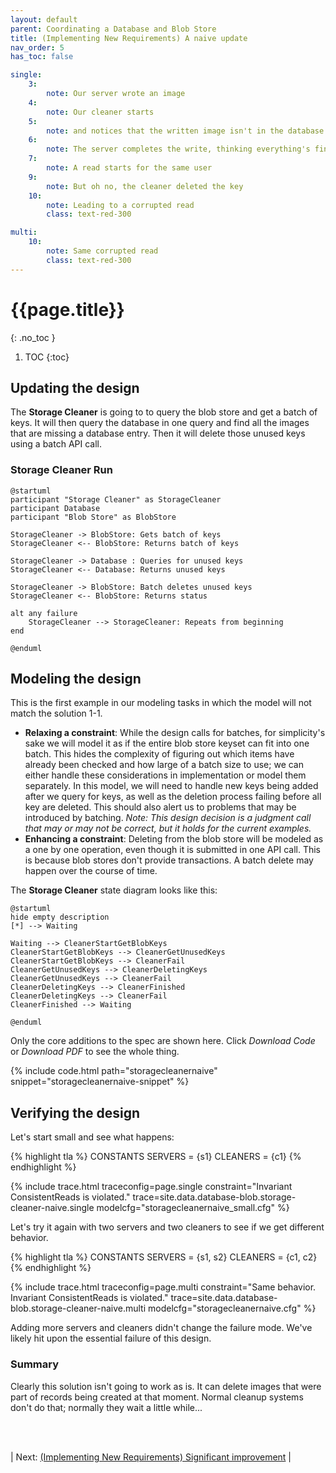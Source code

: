 ```yaml
---
layout: default
parent: Coordinating a Database and Blob Store
title: (Implementing New Requirements) A naive update
nav_order: 5
has_toc: false

single:
    3:
        note: Our server wrote an image
    4:
        note: Our cleaner starts
    5:
        note: and notices that the written image isn't in the database
    6:
        note: The server completes the write, thinking everything's fine
    7:
        note: A read starts for the same user
    9:
        note: But oh no, the cleaner deleted the key
    10:
        note: Leading to a corrupted read
        class: text-red-300

multi:
    10:
        note: Same corrupted read
        class: text-red-300
---
```

# {{page.title}}
{: .no_toc }

1. TOC
{:toc}

## Updating the design

The **Storage Cleaner** is going to to query the blob store and get a batch of keys. It will then query the database in one query and find all the images that are missing a database entry. Then it will delete those unused keys using a batch API call.
### Storage Cleaner Run
```plantuml
@startuml
participant "Storage Cleaner" as StorageCleaner
participant Database
participant "Blob Store" as BlobStore

StorageCleaner -> BlobStore: Gets batch of keys
StorageCleaner <-- BlobStore: Returns batch of keys

StorageCleaner -> Database : Queries for unused keys
StorageCleaner <-- Database: Returns unused keys

StorageCleaner -> BlobStore: Batch deletes unused keys
StorageCleaner <-- BlobStore: Returns status

alt any failure
    StorageCleaner --> StorageCleaner: Repeats from beginning
end

@enduml
```

## Modeling the design

This is the first example in our modeling tasks in which the model will not match the solution 1-1.
- **Relaxing a constraint**: While the design calls for batches, for simplicity's sake we will model it as if the entire blob store keyset can fit into one batch. This hides the complexity of figuring out which items have already been checked and how large of a batch size to use; we can either handle these considerations in implementation or model them separately. In this model, we will need to handle new keys being added after we query for keys, as well as the deletion process failing before all key are deleted. This should also alert us to problems that may be introduced by batching. _Note: This design decision is a judgment call that may or may not be correct, but it holds for the current examples._
- **Enhancing a constraint**: Deleting from the blob store will be modeled as a one by one operation, even though it is submitted in one API call. This is because blob stores don't provide transactions. A batch delete may happen over the course of time.

The **Storage Cleaner** state diagram looks like this:
```plantuml
@startuml
hide empty description
[*] --> Waiting

Waiting --> CleanerStartGetBlobKeys
CleanerStartGetBlobKeys --> CleanerGetUnusedKeys
CleanerStartGetBlobKeys --> CleanerFail
CleanerGetUnusedKeys --> CleanerDeletingKeys
CleanerGetUnusedKeys --> CleanerFail
CleanerDeletingKeys --> CleanerFinished
CleanerDeletingKeys --> CleanerFail
CleanerFinished --> Waiting

@enduml
```



Only the core additions to the spec are shown here. Click _Download Code_ or _Download PDF_ to see the whole thing.

{% include code.html path="storagecleanernaive" snippet="storagecleanernaive-snippet" %}

## Verifying the design

Let's start small and see what happens:

{% highlight tla %}
CONSTANTS
    SERVERS = {s1}
    CLEANERS = {c1}
{% endhighlight %}

{% include trace.html traceconfig=page.single constraint="Invariant ConsistentReads is violated." trace=site.data.database-blob.storage-cleaner-naive.single modelcfg="storagecleanernaive_small.cfg" %}

Let's try it again with two servers and two cleaners to see if we get different behavior.

{% highlight tla %}
CONSTANTS
    SERVERS = {s1, s2}
    CLEANERS = {c1, c2}
{% endhighlight %}

{% include trace.html traceconfig=page.multi constraint="Same behavior. Invariant ConsistentReads is violated." trace=site.data.database-blob.storage-cleaner-naive.multi modelcfg="storagecleanernaive.cfg" %}

Adding more servers and cleaners didn't change the failure mode. We've likely hit upon the essential failure of this design.

### Summary

Clearly this solution isn't going to work as is. It can delete images that were part of records being created at that moment. Normal cleanup systems don't do that; normally they wait a little while...

<br><br>

| Next: [(Implementing New Requirements) Significant improvement](../storage-cleaner-improved) |